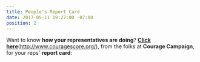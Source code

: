 ```yaml
---
title: People's Report Card
date: 2017-05-11 19:27:00 -07:00
position: 2
---
```


Want to know **how your representatives are doing**?  [**Click here**](http://www.couragescore.org/)(http://www.couragescore.org/), from the folks at **Courage Campaign**, for your reps' **report card**:


